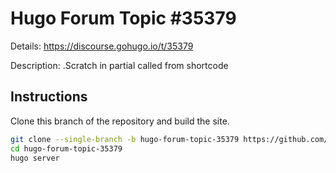 # Hugo Forum Topic #35379

Details: <https://discourse.gohugo.io/t/35379>

Description: .Scratch in partial called from shortcode

## Instructions

Clone this branch of the repository and build the site.

```bash
git clone --single-branch -b hugo-forum-topic-35379 https://github.com/jmooring/hugo-testing hugo-forum-topic-35379
cd hugo-forum-topic-35379
hugo server
```
